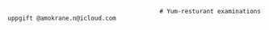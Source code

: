 
                                            
                                              # Yum-resturant examinations uppgift @amokrane.n@icloud.com
